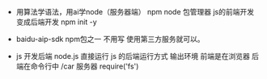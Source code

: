- 用算法学语法，用ai学node（服务器端）
  npm node 包管理器
  js的前端开发 变成后端开发
  npm init -y
  

- baidu-aip-sdk  npm包之一
  不用写 使用第三方服务就可以。

- js 开发后端
  node.js 直接运行  js 的后端运行方式
  输出环境 前端是在浏览器 后端在命令行中 
  /car 服务器  require('fs')
  